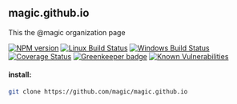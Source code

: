 ## magic.github.io

This the @magic organization page

[![NPM version][npm-image]][npm-url]
[![Linux Build Status][travis-image]][travis-url]
[![Windows Build Status][appveyor-image]][appveyor-url]
[![Coverage Status][coveralls-image]][coveralls-url]
[![Greenkeeper badge][greenkeeper-image]][greenkeeper-url]
[![Known Vulnerabilities][snyk-image]][snyk-url]

#### install:
```bash
git clone https://github.com/magic/magic.github.io
```

[npm-image]: https://img.shields.io/npm/v/@magic/magic.github.io.svg
[npm-url]: https://www.npmjs.com/package/@magic/magic.github.io
[travis-image]: https://api.travis-ci.org/magic/magic.github.io.svg?branch=master
[travis-url]: https://travis-ci.org/magic/magic.github.io
[appveyor-image]: https://img.shields.io/appveyor/ci/magic/magic.github.io/master.svg
[appveyor-url]: https://ci.appveyor.com/project/magic/magic.github.io/branch/master
[coveralls-image]: https://coveralls.io/repos/github/magic/magic.github.io/badge.svg
[coveralls-url]: https://coveralls.io/github/magic/magic.github.io
[greenkeeper-image]: https://badges.greenkeeper.io/magic/magic.github.io.svg
[greenkeeper-url]: https://badges.greenkeeper.io/magic/magic.github.io.svg
[snyk-image]: https://snyk.io/test/github/magic/magic.github.io/badge.svg
[snyk-url]: https://snyk.io/test/github/magic/magic.github.io